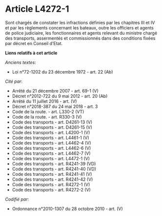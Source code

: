 # Article L4272-1

Sont chargés de constater les infractions définies par les chapitres III et IV et par les règlements concernant les bateaux,
outre les officiers et agents de police judiciaire, les fonctionnaires et agents relevant du ministre chargé des transports,
assermentés et commissionnés dans des conditions fixées par décret en Conseil d'Etat.

**Liens relatifs à cet article**

_Anciens textes_:

  - Loi n°72-1202 du 23 décembre 1972 - art. 22 (Ab)

_Cité par_:

  - Arrêté du 21 décembre 2007 - art. 69-1 (V)
  - Décret n°2012-722 du 9 mai 2012 - art. 20 (Ab)
  - Arrêté du 11 juillet 2016 - art. (V)
  - Décret n°2018-387 du 24 mai 2018 - art. 3
  - Code de la route. - art. L330-2 (VT)
  - Code de la route. - art. R330-3 (V)
  - Code des transports - art. D4261-13 (V)
  - Code des transports - art. D4261-15 (V)
  - Code des transports - art. L4200-1 (V)
  - Code des transports - art. L4461-1 (V)
  - Code des transports - art. L4462-4 (V)
  - Code des transports - art. L4462-6 (V)
  - Code des transports - art. L4462-7 (V)
  - Code des transports - art. L4472-1 (V)
  - Code des transports - art. R4241-39 (VD)
  - Code des transports - art. R4241-40 (VD)
  - Code des transports - art. R4241-41 (V)
  - Code des transports - art. R4241-42 (V)
  - Code des transports - art. R4272-1 (V)
  - Code des transports - art. R4272-2 (V)

_Codifié par_:

  - Ordonnance n°2010-1307 du 28 octobre 2010 - art. (V)
